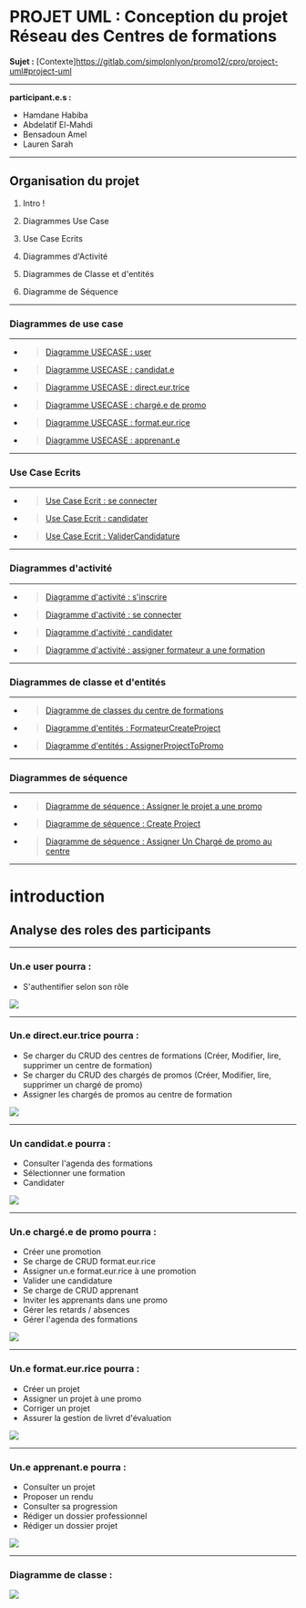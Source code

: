 

# **PROJET UML : Conception du projet Réseau des Centres de formations**

**Sujet :**
[Contexte]https://gitlab.com/simplonlyon/promo12/cpro/project-uml#project-uml

---
**participant.e.s :**
*  Hamdane Habiba
*  Abdelatif El-Mahdi
*  Bensadoun Amel 
*  Lauren Sarah 

---
## Organisation du projet
 
1. Intro !

2. Diagrammes Use Case

3. Use Case Ecrits

4. Diagrammes d'Activité

5. Diagrammes de Classe et d'entités

6. Diagramme de Séquence


---
### Diagrammes de use case 
---
- > [Diagramme USECASE : user](/CentreDeFormations/UseCase/User.jpg)
- > [Diagramme USECASE : candidat.e](/CentreDeFormations/UseCase/ApprenantPotentiel.jpg)
- > [Diagramme USECASE : direct.eur.trice](/CentreDeFormations/UseCase/Directeur.jpg)
- > [Diagramme USECASE : chargé.e de promo](/CentreDeFormations/UseCase/ChargéDePromo.jpg)
- > [Diagramme USECASE : format.eur.rice](/CentreDeFormations/UseCase/Formateur.jpg)
- > [Diagramme USECASE : apprenant.e](/CentreDeFormations/UseCase/Apprenant.jpg)

---
### Use Case Ecrits
---
- > [Use Case Ecrit : se connecter](/CentreDeFormations/UseCaseEcrit/SeConnecter.png)
- > [Use Case Ecrit : candidater](/CentreDeFormations/UseCaseEcrit/Candidater.png)
- > [Use Case Ecrit : ValiderCandidature](/CentreDeFormations/UseCaseEcrit/ValiderCandidature.png)

---
### Diagrammes d'activité
---
- > [Diagramme d'activité : s'inscrire](/CentreDeFormations/Activity/S'inscrire.jpg)
- > [Diagramme d'activité : se connecter](/CentreDeFormations/Activity/Connexion.jpg)
- > [Diagramme d'activité : candidater](/CentreDeFormations/Activity/ApprenantPotentiel.jpg)
- > [Diagramme d'activité : assigner formateur a une formation](/CentreDeFormations/Activity/AssignerFormProm.jpg)

---
### Diagrammes de classe et d'entités
---
- > [Diagramme de classes du centre de formations](/CentreDeFormations/Classe/CentreDeFormatios.jpg)
- > [Diagramme d'entités : FormateurCreateProject](/CentreDeFormations/Classe/FormCreatProj.jpg)
- > [Diagramme d'entités : AssignerProjectToPromo](/CentreDeFormations/Classe/ProjProm.jpg)

---
### Diagrammes de séquence
---
- > [Diagramme de séquence : Assigner le projet a une promo](/CentreDeFormations/Sequence/ProjToPromo.jpg)
- > [Diagramme de séquence : Create Project](/CentreDeFormations/Sequence/CreateProject.jpg)
- > [Diagramme de séquence : Assigner Un Chargé de promo au centre](/CentreDeFormations/Sequence/CPToCF.png)
        
---
# introduction 
## Analyse des roles des participants

---
### Un.e user pourra : 

- S'authentifier selon son rôle

![](/CentreDeFormations/UseCase/User.jpg)

---
### Un.e direct.eur.trice pourra : 

- Se charger du CRUD des centres de formations (Créer, Modifier, lire, supprimer un centre de formation)
- Se charger du CRUD des chargés de promos (Créer, Modifier, lire, supprimer un chargé de promo)
- Assigner les chargés de promos au centre de formation

![](/CentreDeFormations/UseCase/Directeur.jpg)

---
### Un candidat.e pourra : 
- Consulter l'agenda des formations
- Sélectionner une formation 
- Candidater

![](/CentreDeFormations/UseCase/ApprenatPotentiel.jpg)

---
### Un.e chargé.e de promo pourra : 
- Créer une promotion
- Se charge de CRUD format.eur.rice
- Assigner un.e format.eur.rice à une promotion
- Valider une candidature
- Se charge de CRUD apprenant 
- Inviter les apprenants dans une promo
- Gérer les retards / absences
- Gérer l'agenda des formations
    
![](/CentreDeFormations/UseCase/ChargéDePromo.jpg)

---
### Un.e format.eur.rice pourra : 
- Créer un projet
- Assigner un projet à une promo
- Corriger un projet
- Assurer la gestion de livret d'évaluation

![](/CentreDeFormations/UseCase/Formateur.jpg)

---
### Un.e apprenant.e pourra : 
- Consulter un projet
- Proposer un rendu
- Consulter sa progression 
- Rédiger un dossier professionnel
- Rédiger un dossier projet 

![](/CentreDeFormations/UseCase/Apprenant.jpg)

---
### Diagramme de classe : 

![](/CentreDeFormations/Classe/CentreDeFormatios.jpg)





